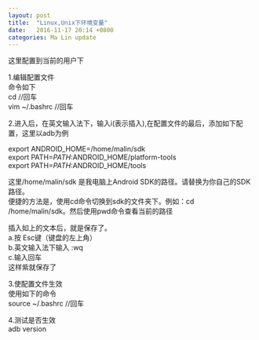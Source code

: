```yaml
---
layout: post
title:  "Linux,Unix下环境变量"
date:   2016-11-17 20:14 +0800
categories: Ma Lin update
---
```


这里配置到当前的用户下<br/>

1.编辑配置文件<br/>
命令如下<br/>
cd   //回车<br/>
vim ~/.bashrc //回车<br/>

2.进入后，在英文输入法下，输入i(表示插入),在配置文件的最后，添加如下配置，这里以adb为例<br/>


export ANDROID_HOME=/home/malin/sdk<br/>
export PATH=$PATH:$ANDROID_HOME/platform-tools<br/>
export PATH=$PATH:$ANDROID_HOME/tools<br/>


这里/home/malin/sdk 是我电脑上Android SDK的路径。请替换为你自己的SDK路径。<br/>
便捷的方法是，使用cd命令切换到sdk的文件夹下。例如：cd /home/malin/sdk。然后使用pwd命令查看当前的路径<br/>


插入如上的文本后，就是保存了。<br/>
a.按 Esc键（键盘的左上角）<br/>
b.英文输入法下输入 :wq<br/>
c.输入回车<br/>
这样紫就保存了<br/>



3.使配置文件生效<br/>
使用如下的命令<br/>
source ~/.bashrc //回车<br/>

4.测试是否生效<br/>
adb version<br/>